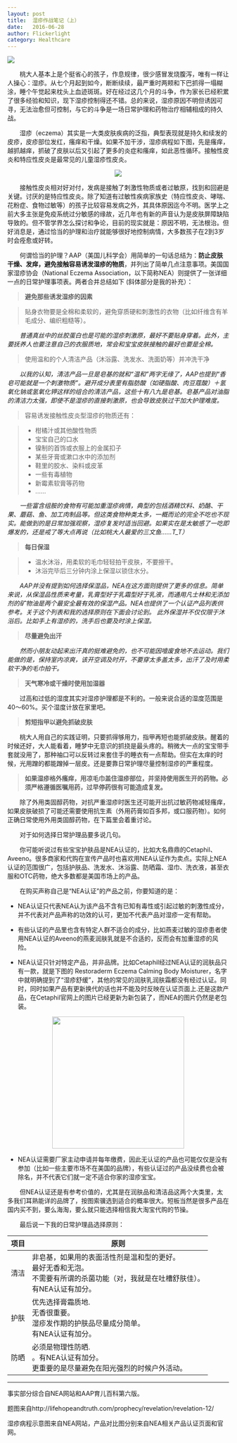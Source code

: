 ```yaml
---
layout: post
title:  湿疹作战笔记（上）
date:   2016-06-28
author: Flickerlight
category: Healthcare
---
```

<img src="/images/2016-06-28/woman-child-dragon.jpg">

&emsp;&emsp;桃大人基本上是个挺省心的孩子，作息规律，很少感冒发烧腹泻，唯有一样让人操心：湿疹。从七个月起到如今，断断续续，最严重时两颊和下巴抓得一塌糊涂，睡个午觉起来枕头上血迹斑斑。好在经过这几个月的斗争，作为家长已经积累了很多经验和知识，现下湿疹控制得还不错。总的来说，湿疹原因不明但诱因可寻，无法治愈但可控制，与它的斗争是一场日常护理和药物治疗相辅相成的持久战。

&emsp;&emsp;湿疹（eczema）其实是一大类皮肤疾病的泛指，典型表现就是持久和续发的皮疹，皮疹部位发红，瘙痒和干燥。如果不加干涉，湿疹病程如下图，先是瘙痒，越抓越痒，抓破了皮肤以后又引起了更多的炎症和瘙痒，如此恶性循环。接触性皮炎和特应性皮炎是最常见的儿童湿疹性皮炎。

<p align="center"><img src="/images/2016-06-28/red_dry_skin_flame.jpg"></p>

&emsp;&emsp;接触性皮炎相对好对付，发病是接触了刺激性物质或者过敏原，找到和回避是关键。讨厌的是特应性皮炎。除了知道有过敏性疾病家族史（特应性皮炎、哮喘、花粉症、食物过敏等）的孩子比较容易发病之外，其具体原因迄今不明。医学上之前大多主张是免疫系统过分敏感的缘故，近几年也有新的声音认为是皮肤屏障缺陷导致的。但不管学界怎么探讨和争论，目前的现实就是：原因不明，无法根治。但好消息是，通过恰当的护理和治疗就能够很好地控制病情，大多数孩子在2到3岁时会痊愈或好转。

&emsp;&emsp;何谓恰当的护理？AAP（美国儿科学会）用简单的一句话总结为：**防止皮肤干燥、发痒，避免接触容易诱发湿疹的物质**，并列出了简单几点注意事项。美国国家湿疹协会（National Eczema Association，以下简称NEA）则提供了一张详细一点的日常护理事项表。两者合并总结如下 (斜体部分是我的补充）：

>**避免那些诱发湿疹的因素**

>贴身衣物要是全棉和柔软的，避免穿质硬和刺激性的衣物（比如纤维含有羊毛成分、编织粗糙等）。

_&emsp;&emsp;普通真丝中的丝胶蛋白也是可能的湿疹刺激原，最好不要贴身穿着。此外，主要抚养人也要注意自己的衣服质地，常会和宝宝皮肤接触的最好也要是全棉。_

>使用温和的个人清洁产品（沐浴露、洗发水、洗面奶等）并冲洗干净

_&emsp;&emsp;以我的认知，清洁产品一旦是皂基的就和“温和”两字无缘了，AAP也提到“香皂可能就是一个刺激物质”。避开成分表里有脂肪酸（如硬脂酸、肉豆蔻酸）＋氢氧化钠或氢氧化钾这样的组合的清洁产品，这些十有八九是皂基。皂基产品对油脂的清洁力太强，即使不是湿疹的直接刺激原，也会导致皮肤过干加大护理难度。_

>容易诱发接触性皮炎型湿疹的物质还有：

>  - 柑橘汁或其他酸性物质
>  - 宝宝自己的口水
>  - 镍制的首饰或衣服上的金属扣子
>  - 某些牙膏或漱口水中的添加剂
>  - 鞋里的胶水、染料或皮革
>  - 一些有毒植物
>  - 新霉素软膏等药物
>  - ......

_&emsp;&emsp;一些富含组胺的食物有可能加重湿疹病情，典型的包括酒精饮料、奶酪、干果、蘑菇、鱼、加工肉制品等。但这类食物种类太多，一概而论的完全不吃也不现实。能做到的是日常加强观察，湿疹复发时适当回避。如果实在是太敏感了一吃即爆发的，还是戒了等大点再说（比如桃大人最爱的三文鱼……T_T）_

>**每日保湿**

>- 温水沐浴，用柔软的毛巾轻轻拍干皮肤，不要擦干。
>- 沐浴完毕后三分钟内涂上保湿以锁住水分。

_&emsp;&emsp;AAP并没有提到如何选择保湿品，NEA在这方面则提供了更多的信息。简单来说，从保湿品性质来考量，乳膏型好于乳霜型好于乳液，而通用凡士林和无添加剂的矿物油是两个最安全最有效的保湿产品。NEA也提供了一个认证产品列表供参考。关于这个列表和我的选择原则在下面会讨论到。
此外保湿并不仅仅限于沐浴后。比如手上有湿疹的，洗手后也要及时涂上保湿。_

>**尽量避免出汗**

_&emsp;&emsp;然而小朋友动起来出汗真的挺难避免的，也不可能因噎废食地不去运动。我们能做的是，保持室内凉爽，该开空调及时开，不要穿太多盖太多，出汗了及时用柔软干净的毛巾拍干。_

>**天气寒冷或干燥时使用加湿器**

&emsp;&emsp;过高和过低的湿度其实对湿疹护理都是不利的。一般来说合适的湿度范围是40～60%。买个湿度计放在家里吧。

>**剪短指甲以避免抓破皮肤**

&emsp;&emsp;桃大人用自己的实践证明，只要抓得够用力，指甲再短也能抓破皮肤。醒着的时候还好，大人能看着，睡梦中无意识的抓挠是最头疼的。稍微大一点的宝宝带手套就没用了，那种袖口可以反转过来套住手的睡衣有一点帮助。但实在太痒的时候，光用蹭的都能蹭掉一层皮。还是要靠日常护理尽量控制湿疹的严重程度。

>**如果湿疹格外瘙痒，用凉毛巾盖住湿疹部位，并坚持使用医生开的药物。必须严格遵循医嘱用药，过早停药很有可能造成复发。**

&emsp;&emsp;除了外用类固醇药物，对抗严重湿疹时医生还可能开出抗过敏药物减轻瘙痒，如果皮肤破损了可能还需要使用抗生素（外用药膏如百多邦，或口服药物）。如何正确日常使用外用类固醇药物，在下篇里会着重讨论。

&emsp;&emsp;对于如何选择日常护理品要多说几句。

&emsp;&emsp;你可能听说过有些宝宝护肤品是NEA认证的，比如大名鼎鼎的Cetaphil、Aveeno。很多商家和代购在宣传产品时也喜欢用NEA认证作为卖点。实际上NEA认证的范围很广，包括护肤品、洗发水、沐浴露、防晒霜、湿巾、洗衣液，甚至衣服和OTC药物，绝大多数都是美国市场上的产品。

&emsp;&emsp;在购买声称自己是“NEA认证”的产品之前，你要知道的是：

- NEA认证只代表NEA认为该产品不含有已知有毒性或引起过敏的刺激性成分，并不代表对产品声称的功效的认可，更加不代表产品对湿疹一定有帮助。

- 有些认证的产品里也含有特定人群不适合的成分，比如燕麦过敏的湿疹患者使用NEA认证的Aveeno的燕麦润肤乳就是不合适的，反而会有加重湿疹的风险。

- NEA认证只针对特定产品，并非品牌。比如Cetaphil经过NEA认证的润肤品只有一款，就是下图的 Restoraderm Eczema Calming Body Moisturer，名字中就明确提到了“湿疹舒缓”，其他的常见的润肤乳润肤霜都没有经过认证。同时，同时如果产品有更新换代的话也并不能及时反映在认证页面上.还是这款产品，在Cetaphil官网上的图片已经更新为新包装了，而NEA的图片仍然是老包装。

<p align="center"><img src="/images/2016-06-28/cetaphil_compare.jpeg" width="300"></p>

- NEA认证需要厂家主动申请并每年缴费，因此无认证的产品也可能仅仅是没有参加（比如一些主要市场不在美国的品牌），有些认证过的产品没续费也会被除名，并不代表它们就一定不适合你家的湿疹宝宝。

&emsp;&emsp;但NEA认证还是有参考价值的，尤其是在润肤品和清洁品这两个大类里，太多我们耳熟能详的品牌了，按图索骥选到适合的概率很大。短板当然是很多产品在国内买不到，要么海淘，要么就只能选择相信我大淘宝代购的节操。

&emsp;&emsp;最后说一下我的日常护理品选择原则：

|项目|原则|
|---|---|
|清洁 | 非皂基，如果用的表面活性剂是温和型的更好。<br>最好无香和无泡。<br>不需要有所谓的杀菌功能（对，我就是在吐槽舒肤佳）。<br>有NEA认证有加分。|
|护肤|优先选择膏霜质地.<br>无香很重要。<br>湿疹发作期的护肤品尽量成分简单。<br>有NEA认证有加分。|
|防晒|必须是物理性防晒.<br>。有NEA认证有加分。<br>更重要的是尽量避免在阳光强烈的时候户外活动。|

------

事实部分综合自NEA网站和AAP育儿百科第六版。

题图来自http://lifehopeandtruth.com/prophecy/revelation/revelation-12/

湿疹病程示意图来自NEA网站，产品对比图分别来自NEA相关产品认证页面和官网。